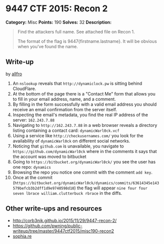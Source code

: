 # 9447 CTF 2015: Recon 2

**Category:** Misc
**Points:** 190
**Solves:** 32
**Description:**

> Find the attackers full name. See attached file on Recon 1.
> 
> The format of the flag is 9447{firstname.lastname}. It will be obvious when you've found the name.


## Write-up

by [allfro](https://github.com/allfro)

1. An `nslookup` reveals that `http://dynamiclock.pw` is sitting behind CloudFlare.
2. At the bottom of the page there is a "Contact Me" form that allows you to fill in your email address, name, and a comment.
3. By filling in the form successfully with a valid email address you should receive an email confirmation from the server itself.
4. Inspecting the email's metadata, you find the real IP address of the server: `162.243.7.88`
5. Navigating to `http://162.243.7.88` in a web browser reveals a directory listing containing a contact card: `dynamicWarl0ck.vcf`
6. Using a service like `http://checkusernames.com/` you look for the availability of `dynamicWarl0ck` on different social networks.
7. Noticing that `github.com` is unavailable, you navigate to `https://github.com/dynamicWarl0ck` where in the comments it says that the account was moved to bitbucket
8. Going to `https://bitbucket.org/dynamicWarl0ck/` you see the user has one repo: `dynamics`
9. Browsing the repo you notice one commit with the comment `add key`.
10. Once at the commit (`https://bitbucket.org/dynamicWarl0ck/dynamics/commits/63614345e143579befcb3b2dff1d9e9740598d10`) the flag will appear `nine four four seven lbrace william.clutterbuck rbrace` in the diffs.

## Other write-ups and resources

* <http://corb3nik.github.io/2015/11/29/9447-recon-2/>
* <https://github.com/pwning/public-writeup/tree/master/9447ctf2015/misc190-recon2>
* [sophia.re](http://www.sophia.re/94472015_recon12_writeup.html)
